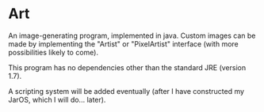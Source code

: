 # Art
An image-generating program, implemented in java. Custom images can be made by implementing the "Artist" or "PixelArtist" interface (with more possibilities likely to come).

This program has no dependencies other than the standard JRE (version 1.7).

A scripting system will be added eventually (after I have constructed my JarOS, which I will do... later).